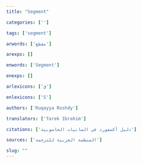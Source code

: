 ```yaml
---
title: "Segment"

categories: ['']

tags: ['segment']

arwords: ['مقطع']

arexps: []

enwords: ['Segment']

enexps: []

arlexicons: ['ق']

enlexicons: ['S']

authors: ['Ruqayya Roshdy']

translators: ['Tarek Ibrahim']

citations: ['دليل أكسفورد في السانيات الحاسوبية']

sources: ['المنظمة العربية للترجمة']

slug: ""
---
```

